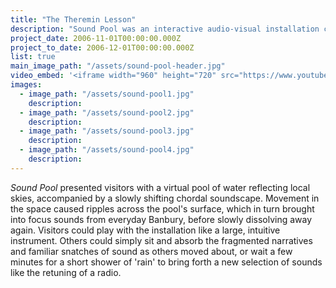 ```yaml
---
title: "The Theremin Lesson"
description: "Sound Pool was an interactive audio-visual installation created for an exhibition at Banbury Museum"
project_date: 2006-11-01T00:00:00.000Z
project_to_date: 2006-12-01T00:00:00.000Z
list: true
main_image_path: "/assets/sound-pool-header.jpg"
video_embed: '<iframe width="960" height="720" src="https://www.youtube-nocookie.com/embed/YNe03b5BxLM?rel=0" frameborder="0" allowfullscreen></iframe>'
images:
  - image_path: "/assets/sound-pool1.jpg"
    description:
  - image_path: "/assets/sound-pool2.jpg"
    description:
  - image_path: "/assets/sound-pool3.jpg"
    description:
  - image_path: "/assets/sound-pool4.jpg"
    description:
---
```

_Sound Pool_ presented visitors with a virtual pool of water reflecting local skies,
accompanied by a slowly shifting chordal soundscape. Movement in the space caused ripples 
across the pool's surface, which in turn brought into focus sounds from everyday Banbury, 
before slowly dissolving away again. Visitors could play with the installation like a large,
intuitive instrument. Others could simply sit and absorb the fragmented narratives and familiar
snatches of sound as others moved about, or wait a few minutes for a short shower of 'rain' 
to bring forth a new selection of sounds like the retuning of a radio.